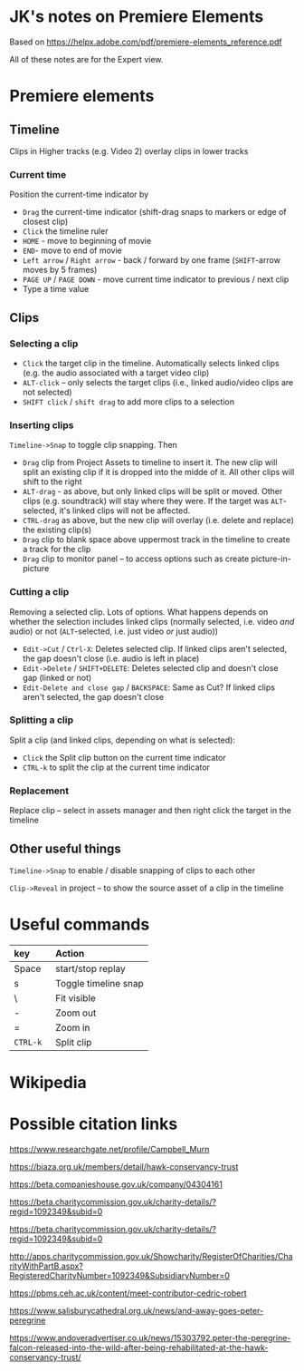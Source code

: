 # JK's notes on Premiere Elements

Based on https://helpx.adobe.com/pdf/premiere-elements_reference.pdf

All of these notes are for the Expert view.

# Premiere elements

## Timeline

Clips in Higher tracks (e.g. Video 2) overlay clips in lower tracks

### Current time

Position the current-time indicator by
* `Drag` the current-time indicator (shift-drag snaps to markers or edge of closest clip)
* `Click` the timeline ruler
* `HOME` - move to beginning of movie
* `END`- move to end of movie
* `Left arrow` / `Right arrow` - back / forward by one frame (`SHIFT`-arrow moves by 5 frames)
* `PAGE UP` / `PAGE DOWN` - move current time indicator to previous / next clip
* Type a time value

## Clips

### Selecting a clip

* `Click` the target clip in the timeline. Automatically selects linked clips (e.g. the audio associated with a target video clip)
* `ALT-click` – only selects the target clips (i.e., linked audio/video clips are not selected)
* `SHIFT click` / `shift drag` to add more clips to a selection

### Inserting clips

`Timeline->Snap` to toggle clip snapping. Then

* `Drag` clip from Project Assets to timeline to insert it. The new clip will split an existing clip if it is dropped into the midde of it. All other clips will shift to the right
* `ALT-drag` - as above, but only linked clips will be split or moved. Other clips (e.g. soundtrack) will stay where they were. If the target was `ALT`-selected, it's linked clips will not be affected.
* `CTRL-drag` as above, but the new clip will overlay (i.e. delete and replace) the existing clip(s) 
* `Drag` clip to blank space above uppermost track in the timeline to create a track for the clip
* `Drag` clip to monitor panel – to access options such as create picture-in-picture

 

### Cutting a clip

Removing a selected clip. Lots of options. What happens depends on whether the selection includes linked clips (normally selected, i.e. video _and_ audio) or not (`ALT`-selected, i.e. just video _or_ just audio))

* `Edit->Cut` / `Ctrl-X`: Deletes selected clip. If linked clips aren't selected, the gap doesn't close (i.e. audio is left in place)
* `Edit->Delete` / `SHIFT+DELETE`: Deletes selected clip and doesn't close gap (linked or not)
* `Edit-Delete and close gap` / `BACKSPACE`: Same as Cut? If linked clips aren't selected, the gap doesn't close

### Splitting a clip

Split a clip (and linked clips, depending on what is selected):
* `Click` the Split clip button on the current time indicator
* `CTRL-k` to split the clip at the current time indicator


### Replacement

Replace clip – select in assets manager and then right click the target in the timeline


## Other useful things

`Timeline->Snap` to enable / disable snapping of clips to each other

`Clip->Reveal` in project – to show the source asset of a clip in the timeline

# Useful commands

|key | Action|
|:---|:---|
|Space|start/stop replay|
|s|Toggle timeline snap|
|\\ |Fit visible|
|-|Zoom out|
|=|Zoom in|
|`CTRL-k `|Split clip|

# Wikipedia

# Possible citation links

https://www.researchgate.net/profile/Campbell_Murn

https://biaza.org.uk/members/detail/hawk-conservancy-trust

https://beta.companieshouse.gov.uk/company/04304161

https://beta.charitycommission.gov.uk/charity-details/?regid=1092349&subid=0

https://beta.charitycommission.gov.uk/charity-details/?regid=1092349&subid=0

http://apps.charitycommission.gov.uk/Showcharity/RegisterOfCharities/CharityWithPartB.aspx?RegisteredCharityNumber=1092349&SubsidiaryNumber=0

https://pbms.ceh.ac.uk/content/meet-contributor-cedric-robert

https://www.salisburycathedral.org.uk/news/and-away-goes-peter-peregrine

https://www.andoveradvertiser.co.uk/news/15303792.peter-the-peregrine-falcon-released-into-the-wild-after-being-rehabilitated-at-the-hawk-conservancy-trust/
